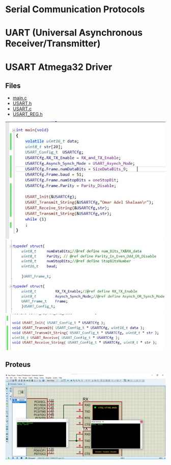 # Serial Communication Protocols

# UART (Universal Asynchronous Receiver/Transmitter)

# USART Atmega32 Driver

## Files
- [main.c](./main.c)
- [USART.h](./ATmega_USART_Driver.h)
- [USART.c](./ATmega_USART_Driver.c)
- [USART_REG.h](./REG_Macros.h)

![](./main.jpg)
![](./USART_Config.jpg)
![](./Functions.jpg)

## Proteus

![proteus](./proteus.jpg)